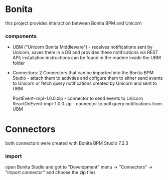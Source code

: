 # Bonita

this project provides interaction between Bonita BPM and Unicorn

### components

- UBM ("Unicorn Bonita Middleware") - receives notifications sent by Unicorn, saves them in a DB and provides these notifications via REST API; installation instructions can be found in the readme inside the UBM folder
- Connectors: 2 Connectors that can be imported into the Bonita BPM Studio - attach them to activties and cofigure them to either send events to Unicorn or fetch query notifications created by Unicorn and sent to UBM

    PostEvent-impl-1.0.0.zip - connector to send events to Unicorn
    ReactOnEvent-impl-1.0.0.zip - connector to poll query notifications from UBM

# Connectors

both connectors were created with Bonita BPM Studio 7.2.3

### import

open Bonita Studio and got to "Development" menu -> "Connectors" -> "import connector" and choose the zip files

